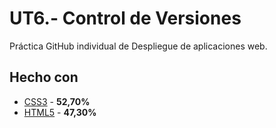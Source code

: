 # UT6.- Control de Versiones
Práctica GitHub individual de Despliegue de aplicaciones web.

## Hecho con
* [CSS3](https://developer.mozilla.org/es/docs/Archive/CSS3) - **52,70%**
* [HTML5](https://developer.mozilla.org/es/docs/HTML/HTML5) - **47,30%**
